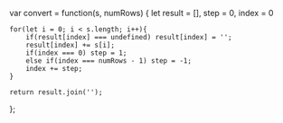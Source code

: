 var convert = function(s, numRows) {
    let result = [],
        step = 0,
        index = 0
     
    for(let i = 0; i < s.length; i++){
        if(result[index] === undefined) result[index] = '';
        result[index] += s[i];
        if(index === 0) step = 1;
        else if(index === numRows - 1) step = -1;
        index += step;
    }
    
    return result.join('');
};
